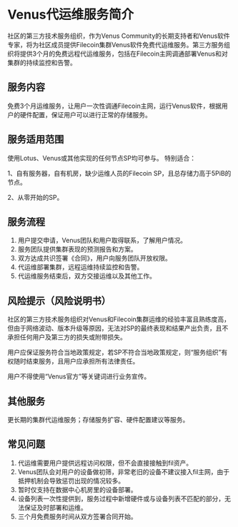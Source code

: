 # Venus代运维服务简介

社区的第三方技术服务组织，作为Venus Community的长期支持者和Venus软件专家，将为社区成员提供Filecoin集群Venus软件免费代运维服务。第三方服务组织将提供3个月的免费远程代运维服务，包括在Filecoin主网调通部署Venus和对集群的持续监控和告警。

## 服务内容
免费3个月运维服务，让用户一次性调通Filecoin主网，运行Venus软件，根据用户的硬件配置，保证用户可以进行正常的存储服务。

## 服务适用范围

使用Lotus、Venus或其他实现的任何节点SP均可参与。
特别适合：

1、自有服务器，自有机房，缺少运维人员的Filecoin SP，且总存储力高于5PiB的节点。

2、从零开始的SP。

## 服务流程

1. 用户提交申请，Venus团队和用户取得联系，了解用户情况。
2. 服务团队提供集群表现的预测报告和方案。
3. 双方达成共识签署《合同》，用户向服务团队开放权限。
4. 代运维部署集群，远程运维持续监控和告警。
5. 代运维服务结束后，双方交接运维以及其他工作。

## 风险提示（风险说明书）

社区的第三方技术服务组织对Venus和Filecoin集群运维的经验丰富且熟练度高，但由于网络波动、版本升级等原因，无法对SP的最终表现和结果产出负责，且不承担任何用户及第三方的损失或附带损失。

用户应保证服务符合当地政策规定，若SP不符合当地政策规定，则“服务组织”有权随时结束服务，且用户应承担所有法律责任。

用户不得使用“Venus官方”等关键词进行业务宣传。

## 其他服务

更长期的集群代运维服务；存储服务扩容、硬件配置建议等服务。

## 常见问题

1. 代运维需要用户提供远程访问权限，但不会直接接触到fil资产。
2. Venus团队会对用户的设备做初筛，非常老旧的设备不建议接入fil主网，由于抵押机制会导致惩罚出现的情况较多。
3. 暂时仅支持在数据中心机房里的设备部署。
4. 设备列表一次性提供到，服务过程中新增硬件或与设备列表不匹配的部分，无法保证及时部署和运维。
5. 三个月免费服务时间从双方签署合同开始。
